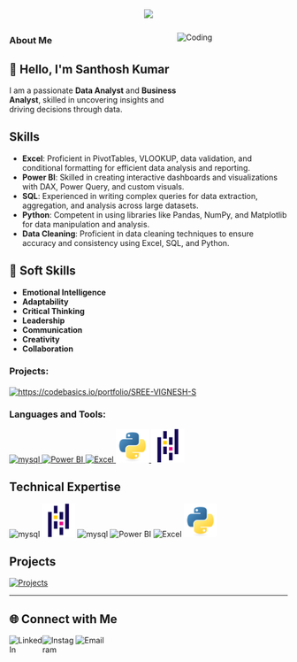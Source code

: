 <h1 align="center">
    <img src="https://readme-typing-svg.herokuapp.com/?font=Righteous&size=35&center=true&vCenter=true&width=500&height=70&duration=4000&lines=Hi+There!+👋;+I'm+Sree+Vignesh!;" />
</h1>
<!-- Add an attractive banner that reflects your personality or skills (e.g., data analytics, coding, or professionalism) -->

<img align="right" alt="Coding" src="https://camo.githubusercontent.com/5119ee303e5e49cdf23def653b737bede0da49a859a34714d62d9ab518afbbb2/68747470733a2f2f63646e2e6472696262626c652e636f6d2f75736572732f313136323037372f73637265656e73686f74732f333834383931342f70726f6772616d6d65722e676966" width="200" height="200" style="max-width: 100%; display: inline-block; border: none; margin: 0; padding: 0;">

### About Me  
## 👋 Hello, I'm **Santhosh Kumar**  
I am a passionate **Data Analyst** and **Business Analyst**, skilled in uncovering insights and driving decisions through data.  


## Skills  

- **Excel**: Proficient in PivotTables, VLOOKUP, data validation, and conditional formatting for efficient data analysis and reporting. 
- **Power BI**: Skilled in creating interactive dashboards and visualizations with DAX, Power Query, and custom visuals.
- **SQL**: Experienced in writing complex queries for data extraction, aggregation, and analysis across large datasets.
- **Python**: Competent in using libraries like Pandas, NumPy, and Matplotlib for data manipulation and analysis.
- **Data Cleaning**: Proficient in data cleaning techniques to ensure accuracy and consistency using Excel, SQL, and Python.



## 🌱 Soft Skills

- **Emotional Intelligence**
- **Adaptability**
- **Critical Thinking**
- **Leadership**
- **Communication**
- **Creativity**
- **Collaboration**

<h3 align="left">Projects:</h3>
<p align="left">
<a href="https://github.com/sandysantoo?tab=repositories" target="blank"><img align="center" src="https://img.icons8.com/?size=100&id=12987&format=png&color=000000" alt="https://codebasics.io/portfolio/SREE-VIGNESH-S" height="75" width="75" /></a> 
</p> 

<h3 align="left">Languages and Tools:</h3>
<p align="left"> <a href="https://www.mysql.com/" target="_blank" rel="noreferrer"> <img src="https://skillicons.dev/icons?i=mysql" alt="mysql" width="55" height="55"/> </a> <a href="https://github.com/sreevignesh05/Business-Insights-360" target="_blank" rel="noreferrer"> <img src="https://img.icons8.com/?size=100&id=3sGOUDo9nJ4k&format=png&color=000000" alt="Power BI" width="60" height="60"/> </a> <a href="https://github.com/sreevignesh05/Sales-analytics" target="_blank" rel="noreferrer"> <img src="https://img.icons8.com/?size=100&id=UECmBSgBOvPT&format=png&color=000000" alt="Excel" width="60" height="60"/> </a> <a href="https://www.python.org" target="_blank" rel="noreferrer"> <img src="https://raw.githubusercontent.com/devicons/devicon/master/icons/python/python-original.svg" alt="python" width="60" height="60"/> </a>  <a href="https://pandas.pydata.org/" target="_blank" rel="noreferrer"> <img src="https://raw.githubusercontent.com/devicons/devicon/2ae2a900d2f041da66e950e4d48052658d850630/icons/pandas/pandas-original.svg" alt="pandas" width="60" height="60"/> </a>   </p> 

## Technical Expertise  

<p align="left" style="margin: 0; padding: 0;">
  <img src="https://camo.githubusercontent.com/8f3f7c6f760a14060b33e90190faa902bcc4871373ec7ef0451c183a54d6490a/68747470733a2f2f736b696c6c69636f6e732e6465762f69636f6e733f693d6d7973716c" alt="mysql" width="55" height="55" data-canonical-src="https://skillicons.dev/icons?i=mysql" style="max-width: 100%; border: none;">
  <img src="https://raw.githubusercontent.com/devicons/devicon/2ae2a900d2f041da66e950e4d48052658d850630/icons/pandas/pandas-original.svg" alt="pandas" width="60" height="60" style="max-width: 100%; border: none;">
  <img src="https://camo.githubusercontent.com/8f3f7c6f760a14060b33e90190faa902bcc4871373ec7ef0451c183a54d6490a/68747470733a2f2f736b696c6c69636f6e732e6465762f69636f6e733f693d6d7973716c" alt="mysql" width="55" height="55" data-canonical-src="https://skillicons.dev/icons?i=mysql" style="max-width: 100%; border: none;">
  <img src="https://camo.githubusercontent.com/b5233c85554b459873a0393d0d9e6a88a60fe09e3e73157259b9a41f63eede0e/68747470733a2f2f696d672e69636f6e73382e636f6d2f3f73697a653d3130302669643d3373474f55446f396e4a346b26666f726d61743d706e6726636f6c6f723d303030303030" alt="Power BI" width="60" height="60" data-canonical-src="https://img.icons8.com/?size=100&amp;id=3sGOUDo9nJ4k&amp;format=png&amp;color=000000" style="max-width: 100%; border: none;">
  <img src="https://camo.githubusercontent.com/49008772ee56651eae7a741d8959bd34aa11fb9dda49ccd5bde4ad3deaa8734f/68747470733a2f2f696d672e69636f6e73382e636f6d2f3f73697a653d3130302669643d5545436d425367424f76505426666f726d61743d706e6726636f6c6f723d303030303030" alt="Excel" width="60" height="60" data-canonical-src="https://img.icons8.com/?size=100&amp;id=UECmBSgBOvPT&amp;format=png&amp;color=000000" style="max-width: 100%; border: none;">
  <img src="https://raw.githubusercontent.com/devicons/devicon/master/icons/python/python-original.svg" alt="python" width="60" height="60" style="max-width: 100%; border: none;">
</p>

## Projects

[![Projects](https://camo.githubusercontent.com/fac51f59af033ef20c88bb17ddadbd723e0bc5d08b90938785d1edbb95201e58/68747470733a2f2f696d672e69636f6e73382e636f6d2f3f73697a653d3130302669643d313239383726666f726d61743d706e6726636f6c6f723d303030303030)](https://codebasics.io/portfolio/SREE-VIGNESH-S)

---

## 🌐 Connect with Me

<a href="https://www.linkedin.com/in/santhoshkumaranalyst/"> 
  <img align="left" src="https://raw.githubusercontent.com/rahuldkjain/github-profile-readme-generator/master/src/images/icons/Social/linked-in-alt.svg" alt="LinkedIn" width="60" height="60" style="max-width: 100%; border: none;">
</a>

<a href="https://www.instagram.com/santhoshsaravannan/?hl=en">
  <img align="left" src="https://raw.githubusercontent.com/rahuldkjain/github-profile-readme-generator/master/src/images/icons/Social/instagram.svg" alt="Instagram" width="60" height="60" style="max-width: 100%; border: none;">
</a>

<a href="mailto:santhosh.s2122004@gmail.com">
  <img align="left" src="https://img.icons8.com/ios/452/gmail-new.png" alt="Email" width="60" height="60" style="max-width: 100%; border: none;">
</a>
